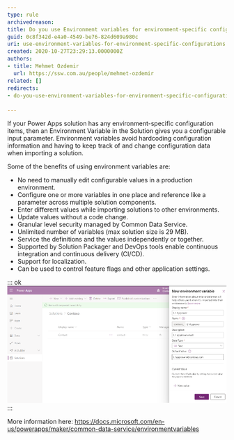```yaml
---
type: rule
archivedreason: 
title: Do you use Environment variables for environment-specific configurations?
guid: 0c8f342d-e4a0-4549-be76-824d609a980c
uri: use-environment-variables-for-environment-specific-configurations
created: 2020-10-27T23:29:13.0000000Z
authors:
- title: Mehmet Ozdemir
  url: https://ssw.com.au/people/mehmet-ozdemir
related: []
redirects:
- do-you-use-environment-variables-for-environment-specific-configurations

---
```


If your Power Apps solution has any environment-specific configuration items, then an Environment Variable in the Solution gives you a configurable input parameter. Environment variables avoid hardcoding configuration information and having to keep track of and change configuration data when importing a solution.

<!--endintro-->

Some of the benefits of using environment variables are:

* No need to manually edit configurable values in a production environment.
* Configure one or more variables in one place and reference like a parameter across multiple solution components.
* Enter different values while importing solutions to other environments.
* Update values without a code change.
* Granular level security managed by Common Data Service.
* Unlimited number of variables (max solution size is 29 MB).
* Service the definitions and the values independently or together.
* Supported by Solution Packager and DevOps tools enable continuous integration and continuous delivery (CI/CD).
* Support for localization.
* Can be used to control feature flags and other application settings.



::: ok  
![Figure: Environment variable make configuration information easy](new-environment-variable.png)  
:::

More information here: https://docs.microsoft.com/en-us/powerapps/maker/common-data-service/environmentvariables
